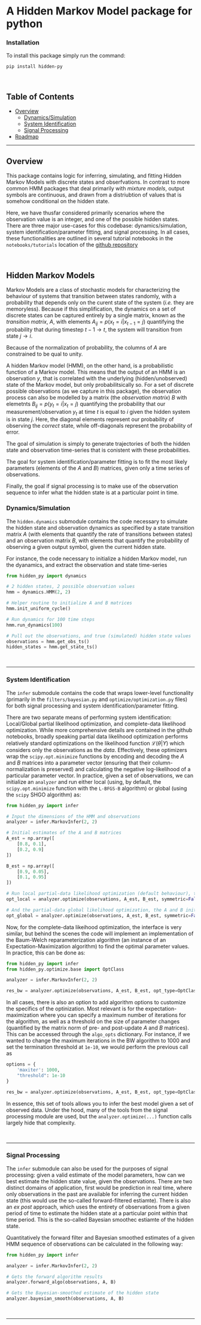 # **A Hidden Markov Model package for python**

### Installation

To install this package simply run the command:

`pip install hidden-py`

<br />

## Table of Contents

- [Overview](#overview)
  - [Dynamics/Simulation](#dynamicssimulation)
  - [System Identification](#system-identification)
  - [Signal Processing](#signal-processing)
- [Roadmap](#roadmap)

---

## Overview

This package contains logic for inferring, simulating, and fitting Hidden Markov Models with discrete states and obserfvations. In contrast to more common HMM packages that deal primarily with _mixture models_, output symbols are continuous, and drawn from a distriubtion of values that is somehow conditional on the hidden state.

Here, we have thusfar considered primarily scenarios where the observation value is an integer, and one of the possible hidden states. There are three major use-cases for this codebase: dynamics/simulation, system identification/parameter fitting, and signal processing. In all cases, these functionalities are outlined in several tutorial notebooks in the `notebooks/tutorials` location of the [github repository](https://github.com/StevenJLarge/hmm)

<br />

## Hidden Markov Models

Markov Models are a class of stochastic models for characterizing the behaviour of systems that transition between states randomly, with a probability that depends only on the curent state of the system (_i.e._ they are memoryless). Because if this simplification, the dynamics on a set of discrete states can be captured entirely by a single matrix, known as the _transition matrix_, $A$, with elements $A_{ij} = p(x_t=i | x_{t-1} = j)$ quantifying the probability that during timestep $t-1 \to t$, the system will transition from state $j\to i$.

Because of the normalization of probability, the columns of $A$ are constrained to be qual to unity.

A hidden Markov model (HMM), on the other hand, is a probabilistic function of a Markov model. This means that the output of an HMM is an observation $y$, that is correlated with the underlying (hidden/unobserved) state of the Markov model, but only probabilitsically so. For a set of discrete possible observations (as we capture in this package), the observation process can also be modelled by a matrix (the _observation matrix_) $B$ with elemetnts $B_{ij} = p(y_t = i | x_{t} = j)$ quantifying the probability that our measurement/observation $y_t$ at time $t$ is equal to $i$ given the hidden system is in state $j$. Here, the diagonal elements represent our probability of observing the _correct_ state, while off-diagonals represent the probability of error.

The goal of simulation is simply to generate trajectories of both the hidden state and observation time-series that is conistent with these probabilities.

The goal for system identification/parameter fitting is to fit the most likely parameters (elements of the $A$ and $B$) matrices, given only a time series of observations.

Finally, the goal if signal processing is to make use of the observation sequence to infer what the hidden state is at a particular point in time.

### Dynamics/Simulation

The `hidden.dynamics` submodule contains the code necessary to simulate the hidden state and observation dynamics as specified by a state transition matrix $A$ (with elements that quantify the rate of transitions between states) and an observation matrix $B$, with elements that quantify the probability of observing a given output symbol, given the current hidden state.

For instance, the code necessary to initialize a hidden Markov model, run the dyanamics, and extract the observation and state time-series

```python
from hidden_py import dynamics

# 2 hidden states, 2 possible observation values
hmm = dynamics.HMM(2, 2)

# Helper routine to initialize A and B matrices
hmm.init_uniform_cycle()

# Run dynamics for 100 time steps
hmm.run_dynamics(100)

# Pull out the observations, and true (simulated) hidden state values
observations = hmm.get_obs_ts()
hidden_states = hmm.get_state_ts()
```

<br />

---

### System Identification

The `infer` submodule contains the code that wraps lower-level functionality (primarily in the `filters/bayesian.py` and `optimize/optimization.py` files) for both signal processing and system identification/parameter fitting.

There are two separate means of performing system identification: Local/Global partial likelihood optimization, and complete-data likelihood optimization. While more comprehensive details are contained in the github notebooks, broadly speaking partial data likelihood optimization performs relatively standard optimizations on the likelihood function $\mathcal{L}(\theta | Y)$ which considers only the observations as the _data_. Effectively, these optimizers wrap the `scipy.opt.minimize` functions by encoding and decoding the $A$ and $B$ matrices into a parameter vector (ensuring that their column-normalization is preserved) and calculating the negative log-likelihood of a particular parameter vector. In practice, given a set of observations, we can initialize an `analyzer` and run either local (using, by default, the `scipy.opt.minimize` function with the `L-BFGS-B` algorithm) or global (using the `scipy` SHGO algorithm) as:

```python
from hidden_py import infer

# Input the dimensions of the HMM and observations
analyzer = infer.MarkovInfer(2, 2)

# Initial estimates of the A and B matrices
A_est = np.array([
    [0.8, 0.1],
    [0.2, 0.9]
])

B_est = np.array([
    [0.9, 0.05],
    [0.1, 0.95]
])

# Run local partial-data likelihood optimization (default behaviour), the symmetric keyword can be used to specify whether or not the A and B matrices are assumed to be symmetric
opt_local = analyzer.optimize(observations, A_est, B_est, symmetric=False)

# And the partial-data global likelihood optimization, the A and B initial matrices are not used in the optimizer, aside from providing a way of specifying the dimension of the parameter vectors
opt_global = analyzer.optimize(observations, A_est, B_est, symmetric=False, opt_type=OptClass.Global)

```

Now, for the complete-data likeihood optimization, the interface is very similar, but behind the scenes the code will implement an implementation of the Baum-Welch reparameterization algorithm (an instance of an Expectation-Maximization algorithm) to find the optimal parameter values. In practice, this can be done as:

```python
from hidden_py import infer
from hidden_py.optimize.base import OptClass

analyzer = infer.MarkovInfer(2, 2)

res_bw = analyzer.optimize(observations, A_est, B_est, opt_type=OptClass.ExpMax)

```

In all cases, there is also an option to add algorithm options to customize the specifics of the optinization. Most relevant is for the expectation-maximization where you can specify a maximum number of iterations for the algorithm, as well as a threshold on the size of parameter changes (quantified by the matrix norm of pre- and post-update $A$ and $B$ matrices). This can be accessed through the `algo_opts` dictionary. For instance, if we wanted to change the maximum iterations in the BW algorithm to 1000 and set the termination threshold at `1e-10`, we would perform the previous call as

```python
options = {
    'maxiter': 1000,
    "threshold": 1e-10
}

res_bw = analyzer.optimize(observations, A_est, B_est, opt_type=OptClass.ExpMax, algo_opts=options)
```

In essence, this set of tools allows you to infer the best model given a set of observed data. Under the hood, many of the tools from the signal processing module are used, but the `analyzer.optimize(...)` function calls largely hide that complexity.

<br />

---

### Signal Processing

The `infer` submodule can also be used for the purposes of signal processing: given a valid estimate of the model parameters, how can we best estimate the hidden state value, given the observations. There are two distinct domains of application, first would be prediction in real time, where only observations in the past are available for inferring the current hidden state (this would use the so-called forward-filtered estiamte). There is also an _ex post_ approach, which uses the entirety of observations from a given period of time to estimate the hidden state at a particular point within that time period. This is the so-called Bayesian smoothec estiamte of the hidden state.

Quantitatively the forward filter and Bayesian smoothed estimates of a given HMM sequence of observations can be calculated in the following way:

```python
from hidden_py import infer

analyzer = infer.MarkovInfer(2, 2)

# Gets the forward algorithm results
analyzer.forward_algo(observations, A, B)

# Gets the Bayesian-smoothed estimate of the hidden state
analyzer.bayesian_smooth(observations, A, B)

```

<br />

---
